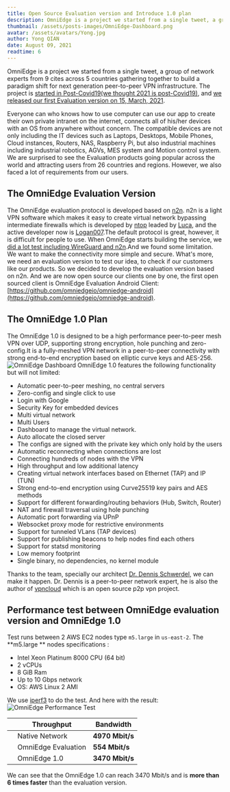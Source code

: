 ```yaml
---
title: Open Source Evaluation version and Introduce 1.0 plan
description: OmniEdge is a project we started from a single tweet, a group of network experts from 9 cites across 5 countries gathering together to build a paradigm shift for next generation peer-to-peer VPN infrastructure. 
thumbnail: /assets/posts-images/OmniEdge-Dashboard.png
avatar: /assets/avatars/Yong.jpg
author: Yong QIAN
date: August 09, 2021
readtime: 6
---
```


OmniEdge is a project we started from a single tweet, a group of network experts from 9 cites across 5 countries gathering together to build a paradigm shift for next generation peer-to-peer VPN infrastructure. 
The project is [started in Post-Covid19(we thought 2021 is post-Covid19)](/blog/startups-in-post-covid19-for-remote-workforce), and [we released our first Evaluation version on 15, March, 2021](https://twitter.com/brucebot/status/1373865927943450625?s=20). 

Everyone can who knows how to use computer can use our app to create their own private intranet on the internet, connects all of his/her devices with an OS from anywhere without concern. The compatible devices are not only including the IT devices such as
Laptops, Desktops, Mobile Phones, Cloud instances, Routers, NAS, Raspberry Pi, but also industrial machines including industrial robotics, AGVs, MES system and Motion control system. 
We are surprised to see the Evaluation products going popular across the world and attracting users from 26 countries and regions. 
However, we also faced a lot of requirements from our users. 
## The OmniEdge Evaluation Version 

The OmniEdge evaluation protocol is developed based on [n2n](https://github.com/ntop/n2n). n2n is a light VPN software which makes it easy to create virtual network bypassing intermediate firewalls which is developed by [ntop](http://ntop.org) leaded by [Luca](https://github.com/lucaderi), and the active developer
now is [Logan007](https://github.com/ntop/n2n/commits?author=Logan007).The default protocol is great, however, it is difficult for people to use. When OmniEdge starts building the service, we [did a lot test including WireGuard and n2n](/blog/how-omniedge-works).And we found some limitation. We want to make the connectivity
more simple and secure. What's more, we need an evaluation version to test our idea, to check if our customers like our products. So we decided to develop the evaluation version based on n2n. And we are now open source our clients one by one, the first open sourced client is OmniEdge Evaluation Android Client:[https://github.com/omniedgeio/omniedge-android](https://github.com/omniedgeio/omniedge-android).

## The OmniEdge 1.0 Plan

The OmniEdge 1.0 is designed to be a high performance peer-to-peer mesh VPN over UDP, supporting strong encryption, hole punching and zero-config.It is a fully-meshed VPN network in a peer-to-peer connectivity with strong end-to-end encryption based on elliptic curve keys and AES-256. 
![OmniEdge Dashboard](/assets/posts-images/OmniEdge-Dashboard.png)
OmniEdge 1.0 features the following functionality but will not limited: 
- Automatic peer-to-peer meshing, no central servers
- Zero-config and single click to use
- Login with Google
- Security Key for embedded devices 
- Multi virtual network
- Multi Users
- Dashboard to manage the virtual network.
- Auto allocate the closed server
- The configs are signed with the private key which only hold by the users
- Automatic reconnecting when connections are lost
- Connecting hundreds of nodes with the VPN
- High throughput and low additional latency
- Creating virtual network interfaces based on Ethernet (TAP) and IP (TUN)
- Strong end-to-end encryption using Curve25519 key pairs and AES methods
- Support for different forwarding/routing behaviors (Hub, Switch, Router)
- NAT and firewall traversal using hole punching
- Automatic port forwarding via UPnP
- Websocket proxy mode for restrictive environments
- Support for tunneled VLans (TAP devices)
- Support for publishing beacons to help nodes find each others
- Support for statsd monitoring
- Low memory footprint
- Single binary, no dependencies, no kernel module

Thanks to the team, specially our architect [Dr. Dennis Schwerdel](https://omniedge.io/about), we can make it happen. Dr. Dennis is a peer-to-peer network expert, he is also the author of [vpncloud](https://github.com/dswd/vpncloud) which is an open source p2p vpn project. 

## Performance test between OmniEdge evaluation version and OmniEdge 1.0

Test runs between 2 AWS EC2 nodes type `m5.large` in `us-east-2`. The **m5.large ** nodes specifications :
- Intel Xeon Platinum 8000 CPU (64 bit)
- 2 vCPUs
- 8 GiB Ram
- Up to 10 Gbps network
- OS: AWS Linux 2 AMI

We use [iperf3](https://iperf.fr/iperf-download.php) to do the test. And here with the result:
![OmniEdge Performance Test](/assets/posts-images/OmniEdge-Performance-Test.png)

||Throughput|Bandwidth|
|--|--|--|
||Native Network|**4970 Mbit/s**|
||OmniEdge Evaluation|**554 Mbit/s**|
||OmniEdge 1.0|**3470 Mbit/s**|

We can see that the OmniEdge 1.0 can reach 3470 Mbit/s and is **more than 6 times faster** than the evaluation version. 
